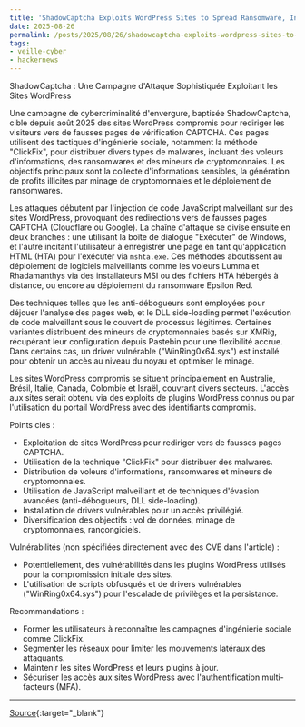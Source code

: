 ```yaml
---
title: 'ShadowCaptcha Exploits WordPress Sites to Spread Ransomware, Info Stealers, and Crypto Miners'
date: 2025-08-26
permalink: /posts/2025/08/26/shadowcaptcha-exploits-wordpress-sites-to-spread-ransomware-info-stealers-and-crypto-miners/
tags:
- veille-cyber
- hackernews
---
```

ShadowCaptcha : Une Campagne d'Attaque Sophistiquée Exploitant les Sites WordPress

Une campagne de cybercriminalité d'envergure, baptisée ShadowCaptcha, cible depuis août 2025 des sites WordPress compromis pour rediriger les visiteurs vers de fausses pages de vérification CAPTCHA. Ces pages utilisent des tactiques d'ingénierie sociale, notamment la méthode "ClickFix", pour distribuer divers types de malwares, incluant des voleurs d'informations, des ransomwares et des mineurs de cryptomonnaies. Les objectifs principaux sont la collecte d'informations sensibles, la génération de profits illicites par minage de cryptomonnaies et le déploiement de ransomwares.

Les attaques débutent par l'injection de code JavaScript malveillant sur des sites WordPress, provoquant des redirections vers de fausses pages CAPTCHA (Cloudflare ou Google). La chaîne d'attaque se divise ensuite en deux branches : une utilisant la boîte de dialogue "Exécuter" de Windows, et l'autre incitant l'utilisateur à enregistrer une page en tant qu'application HTML (HTA) pour l'exécuter via `mshta.exe`. Ces méthodes aboutissent au déploiement de logiciels malveillants comme les voleurs Lumma et Rhadamanthys via des installateurs MSI ou des fichiers HTA hébergés à distance, ou encore au déploiement du ransomware Epsilon Red.

Des techniques telles que les anti-débogueurs sont employées pour déjouer l'analyse des pages web, et le DLL side-loading permet l'exécution de code malveillant sous le couvert de processus légitimes. Certaines variantes distribuent des mineurs de cryptomonnaies basés sur XMRig, récupérant leur configuration depuis Pastebin pour une flexibilité accrue. Dans certains cas, un driver vulnérable ("WinRing0x64.sys") est installé pour obtenir un accès au niveau du noyau et optimiser le minage.

Les sites WordPress compromis se situent principalement en Australie, Brésil, Italie, Canada, Colombie et Israël, couvrant divers secteurs. L'accès aux sites serait obtenu via des exploits de plugins WordPress connus ou par l'utilisation du portail WordPress avec des identifiants compromis.

Points clés :
* Exploitation de sites WordPress pour rediriger vers de fausses pages CAPTCHA.
* Utilisation de la technique "ClickFix" pour distribuer des malwares.
* Distribution de voleurs d'informations, ransomwares et mineurs de cryptomonnaies.
* Utilisation de JavaScript malveillant et de techniques d'évasion avancées (anti-débogueurs, DLL side-loading).
* Installation de drivers vulnérables pour un accès privilégié.
* Diversification des objectifs : vol de données, minage de cryptomonnaies, rançongiciels.

Vulnérabilités (non spécifiées directement avec des CVE dans l'article) :
* Potentiellement, des vulnérabilités dans les plugins WordPress utilisés pour la compromission initiale des sites.
* L'utilisation de scripts obfusqués et de drivers vulnérables ("WinRing0x64.sys") pour l'escalade de privilèges et la persistance.

Recommandations :
* Former les utilisateurs à reconnaître les campagnes d'ingénierie sociale comme ClickFix.
* Segmenter les réseaux pour limiter les mouvements latéraux des attaquants.
* Maintenir les sites WordPress et leurs plugins à jour.
* Sécuriser les accès aux sites WordPress avec l'authentification multi-facteurs (MFA).

---
[Source](https://thehackernews.com/2025/08/shadowcaptcha-exploits-wordpress-sites.html){:target="_blank"}
